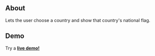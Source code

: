 ## About

Lets the user choose a country and show that country's national flag.


## Demo

Try a <strong><a href="https://rhosen.github.io/national-things">live demo!</a></strong>